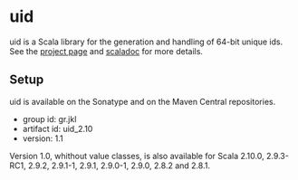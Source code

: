 uid
===

uid is a Scala library for the generation and handling of 64-bit unique ids. 
See the [project page](http://nevang.github.com/uid/) and 
[scaladoc](http://nevang.github.com/uid/latest/api/index.html) for more details.

Setup
-----
uid is available on the Sonatype and on the Maven Central repositories. 

* group id: gr.jkl
* artifact id: uid_2.10 
* version: 1.1

Version 1.0, whithout value classes, is also available for Scala 2.10.0, 
2.9.3-RC1, 2.9.2, 2.9.1-1, 2.9.1, 2.9.0-1, 2.9.0, 2.8.2 and 2.8.1.